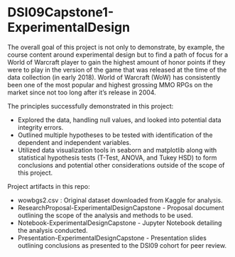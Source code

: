 # DSI09Capstone1-ExperimentalDesign

The overall goal of this project is not only to demonstrate, by example, the course content around experimental design but to find a path of focus for a World of Warcraft player to gain the highest amount of honor points if they were to play in the version of the game that was released at the time of the data collection (in early 2018). World of Warcraft (WoW) has consistently been one of the most popular and highest grossing MMO RPGs on the market since not too long after it’s release in 2004.

The principles successfully demonstrated in this project:
 - Explored the data, handling null values, and looked into potential data integrity errors.
 - Outlined multiple hypotheses to be tested with identification of the dependent and independent variables.
 - Utilized data visualization tools in seaborn and matplotlib along with statistical hypothesis tests (T-Test, ANOVA, and Tukey HSD) to form conclusions and potential other considerations outside of the scope of this project.

Project artifacts in this repo:
  - wowbgs2.csv : Original dataset downloaded from Kaggle for analysis.
  - ResearchProposal-ExperimentalDesignCapstone - Proposal document outlining the scope of the analysis and methods to be used.
  - Notebook-ExperimentalDesignCapstone - Jupyter Notebook detailing the analysis conducted.
  - Presentation-ExperimentalDesignCapstone - Presentation slides outlining conclusions as presented to the DSI09 cohort for peer review.
